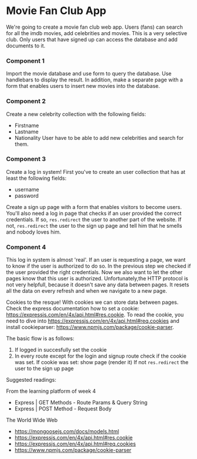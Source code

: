 # Movie Fan Club App

We're going to create a movie fan club web app. Users (fans) can search for all the imdb movies, add celebrities and movies. This is a very selective club. Only users that have signed up can access the database and add documents to it.

### Component 1
Import the movie database and use form to query the database. Use handlebars to display the result. In addition, make a separate page with a form that enables users to insert new movies into the database.

### Component 2
Create a new celebrity collection with the following fields:
*   Firstname
*   Lastname
*   Nationality
User have to be able to add new celebrities and search for them.

### Component 3
Create a log in system! First you've to create an user collection that has at least the following fields:

* username
* password

Create a sign up page with a form that enables visitors to become users. You'll also need a log in page that checks if an user provided the correct credentials. If so, `res.redirect` the user to another part of the website. If not, `res.redirect` the user to the sign up page and tell him that he smells and nobody loves him. 

### Component 4
This log in system is almost 'real'. If an user is requesting a page, we want to know if the user is authorized to do so. In the previous step we checked if the user provided the right credentials. Now we also want to let the other pages know that this user is authorized. Unfortunately,the HTTP protocol is not very helpfull, because it doesn't save any data between pages. It resets all the data on every refresh and when we navigate to a new page.

Cookies to the resque! With cookies we can store data between pages. Check the express documentation how to set a cookie: https://expressjs.com/en/4x/api.html#res.cookie. To read the cookie, you need to dive into https://expressjs.com/en/4x/api.html#req.cookies and install cookieparser: https://www.npmjs.com/package/cookie-parser.

The basic flow is as follows:

1. If logged in succesfully set the cookie
2. In every route except for the login and signup route check if the cookie was set.
    If cookie was set: show page (render it)
    If not `res.redirect` the user to the sign up page


Suggested readings:

From the learning platform of week 4
*   Express | GET Methods - Route Params & Query String
*   Express | POST Method - Request Body

The World Wide Web
*   https://mongoosejs.com/docs/models.html
*   https://expressjs.com/en/4x/api.html#res.cookie
*   https://expressjs.com/en/4x/api.html#req.cookies
*   https://www.npmjs.com/package/cookie-parser

